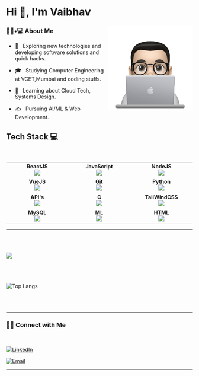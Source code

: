 <h1>Hi 👋, I'm Vaibhav</h1>

<img align='right' src="https://github.com/VaibhavT04/VaibhavT04/blob/main/profile-img.png" width="230">

<h3> 👨🏻•💻 About Me </h3>



- 🤔 &nbsp; Exploring new technologies and developing software solutions and quick hacks.

- 🎓 &nbsp; Studying Computer Engineering at VCET,Mumbai and coding stuffs.

- 🌱 &nbsp; Learning about Cloud Tech, Systems Design.

- ✍️ &nbsp; Pursuing AI/ML & Web Development.



## Tech Stack :computer:

<br>
<table>
<tbody>
 <tr>
<td align="center" width="20%">
<span><b><center>ReactJS</center></b></span> 
<img height=60px src="https://github.com/user-attachments/assets/96af84b3-3ae1-4537-a031-9e85dbca7658"> 
</td>

<td align="center" width="20%">
<span><b><center>JavaScript</center></b></span> 
<img height=65px src="https://img.icons8.com/color/2x/javascript.png"> 
</td>

<td align="center" width="20%">
<span><b><center>NodeJS</center></b></span> 
<img height=60px src="https://img.icons8.com/color/2x/nodejs.png"> 
</td>
</tr>

<tr>

<td align="center" width="20%">
<span><b><center>VueJS</center></b></span> 
<img height=65px src="https://github.com/user-attachments/assets/4bad3d2c-0829-48d3-9460-bfdb8e123a8a"> 
</td>


<td align="center" width="20%">
<span><b><center>Git</center></b></span> 
<img height=65px src="https://github.com/user-attachments/assets/343abd3f-8cca-4544-bdf3-0362ae551672"> 
</td>

<td align="center" width="20%">
<span><b><center>Python</center></b></span> 
<img height=65px src="https://img.icons8.com/color/2x/python.png"> 
</td>
</tr>

<tr>
<td align="center" width="20%">
<span><b><center>API's</center></b></span> 
<img height=65px src="https://github.com/user-attachments/assets/c9e211f8-9eb9-4473-a066-6fab83aea3ce"> 
</td>

<td align="center" width="20%">
<span><b><center>C</center></b></span> 
<img height=65px src="https://github.com/user-attachments/assets/ffe24164-553d-4515-8358-061f5dc9fe7d"> 
</td>



<td align="center" width="20%">
<span><b><center>TailWindCSS</center></b></span> 
<img height=65px src="https://github.com/user-attachments/assets/b81c3579-d05a-4f43-8b16-d30fd64fd59d"> 
</td>
</tr>

<tr>
<td align="center" width="20%">
<span><b><center>MySQL</center></b></span> 
<img height=65px src="https://github.com/user-attachments/assets/bc67d5c5-94cf-4549-9540-338c9105f5a5"> 
</td>

<td align="center" width="20%">
<span><b><center>ML</center></b></span> 
<img height=65px src="https://github.com/user-attachments/assets/20ad941e-3bc1-4bfb-bf90-c3e10ab40282"> 
</td>

<td align="center" width="20%">
<span><b><center>HTML</center></b></span> 
<img height=65px src="https://img.icons8.com/color/2x/html-5.png"> 
</td>
</tr>

</tbody>
</table>

____



<br/><br/>



<img align="left" width=62% src="https://github-readme-stats.vercel.app/api?username=VaibhavT04&show_icons=true&theme=dracula" /> 
<br/>
<br/>
<br/>

<br/>

<!-- <img src="https://github.com/VaibhavT04/VaibhavT04/blob/main/profile-img.png" width="350" align='right'> -->

![Top Langs](https://github-readme-stats.vercel.app/api/top-langs/?username=VaibhavT04&show_icons=true)

<br><br>



<hr>



<h3> 🤝🏻 Connect with Me </h3>

<br>



<p align="center">

<!-- <a href="https://shivammalpani.netlify.app/"><img alt="Website" src="https://img.shields.io/badge/shivammalpani.netlify.app-black?style=flat-square&logo=google-chrome"></a> 
<a href="https://www.instagram.com/"><img alt="Instagram" src="https://img.shields.io/badge/Instagram-i__disbalance-black?style=flat-square&logo=instagram"></a>

![Visitor count](https://visitor-badge.laobi.icu/badge?page_id=shivam0110.shivam0110)   <img src="https://media.giphy.com/media/dxn6fRlTIShoeBr69N/giphy.gif" width="30">
-->

<a href="https://www.linkedin.com/in/vaibhav-tatkare-code/"><img alt="LinkedIn" src="https://img.shields.io/badge/LinkedIn-Vaibhav%20Tatkare-blue?style=flat-square&logo=linkedin"></a>

<a href="mailto:vaibhavtatkare@outlook.com"><img alt="Email" src="https://img.shields.io/badge/Email-vaibhavtatkare@outlook.com-blue?style=flat-square&logo=outlook"></a>

</p>




<hr>
